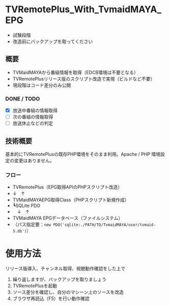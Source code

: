 # TVRemotePlus_With_TvmaidMAYA_EPG

- 試験段階
- 改造前にバックアップを取ってください

## 概要
- TVMaidMAYAから番組情報を取得（EDCB環境は不要となる）
- TVRemotePlusリリース版のスクリプト改造で実現（ビルドなど不要）
- 現段階はコード差分のみ公開

### DONE / TODO
- [x] 放送中番組の情報取得
- [ ] 次の番組の情報取得
- [ ] 放送休止などの判定

## 技術概要

基本的にTVRemotePlusの既存PHP環境をそのまま利用。Apache / PHP 環境設定の変更はありません。

### フロー
- TVRemotePlus（EPG取得APIのPHPスクリプト改造） 
- ↓　↑
- TVMaidMAYAEPG取得Class（PHPスクリプト新規作成）
- ┗SQLite PDO
- 　↓　↑
- TVMaidMAYA EPGデータベース（ファイルシステム）
- （パス指定要：`new PDO('sqlite:./PATH/TO/TvmaidMAYA/user/tvmaid-5.db')`）

# 使用方法
リリース版導入、チャンネル取得、視聴動作確認をした上で
1. 繰り返しますが、バックアップを取りましょう
2. TVRemotePlusを起動
3. ソース差分を確認し、自分のマシーン上のソースを改造
4. ブラウザ再読込（F5）を行い動作確認
